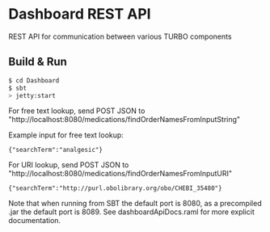 # Dashboard REST API #

REST API for communication between various TURBO components

## Build & Run ##

```sh
$ cd Dashboard
$ sbt
> jetty:start
```

For free text lookup, send POST JSON to "http://localhost:8080/medications/findOrderNamesFromInputString"

Example input for free text lookup:

    {"searchTerm":"analgesic"}

For URI lookup, send POST JSON to "http://localhost:8080/medications/findOrderNamesFromInputURI"

    {"searchTerm":"http://purl.obolibrary.org/obo/CHEBI_35480"}

Note that when running from SBT the default port is 8080, as a precompiled .jar the default port is 8089.
See dashboardApiDocs.raml for more explicit documentation.
